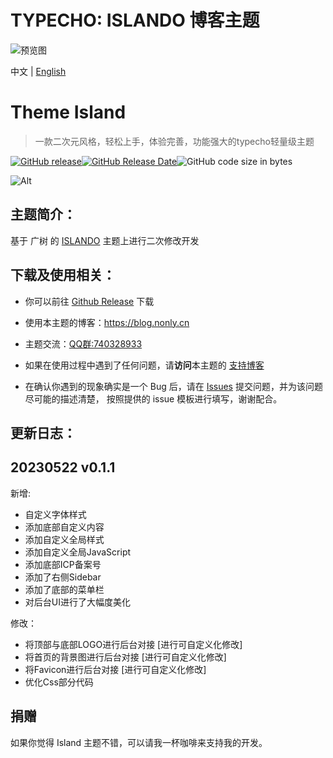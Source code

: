 ﻿TYPECHO: ISLANDO 博客主题
===

![预览图](https://images.gitee.com/uploads/images/2018/0711/184308_577173c1_1258290.jpeg "ISLAND_SAMPLE.jpg")

中文 | [English](README-en.md)

<h1 align="left">Theme Island </h1>

> 一款二次元风格，轻松上手，体验完善，功能强大的typecho轻量级主题

[![GitHub release](https://img.shields.io/github/v/release/Inon1y/Island.svg?style=for-the-badge&logo=appveyor)](https://github.com/Inon1y/Island/releases/latest)[![GitHub Release Date](https://img.shields.io/github/release-date/Inon1y/Island?style=for-the-badge&logo=appveyor)](https://github.com/Inon1y/Island/releases)![GitHub code size in bytes](https://img.shields.io/github/languages/code-size/Inon1y/Island?style=for-the-badge&logo=appveyor)

![Alt](https://repobeats.axiom.co/api/embed/7a435662688447891fadc6fdfc7d28e58af8cbbf.svg "Repobeats analytics image")

## 主题简介：

基于 广树 的 [ISLANDO](https://www.wikimoe.com/?post=164) 主题上进行二次修改开发

## 下载及使用相关：

- 你可以前往 [Github Release](https://github.com/Inon1y/Island/releases/latest) 下载

- 使用本主题的博客：https://blog.nonly.cn

- 主题交流：[QQ群:740328933](http://qm.qq.com/cgi-bin/qm/qr?_wv=1027&k=5PwThDNZPcUkYu-t1Ltk735AgIUn7Pf2&authKey=WiVtQ%2BB6uPURqupbfpHkbf0hk2AbffVokTQsz%2Flt4KN7zSq8MI9ydR9VtPzpzJwd&noverify=0&group_code=740328933)

- 如果在使用过程中遇到了任何问题，请**访问**本主题的 [支持博客](https://blog.nonly.cn/island.html) 

- 在确认你遇到的现象确实是一个 Bug 后，请在 [Issues](https://github.com/Inon1y/Island/issues/new/choose) 提交问题，并为该问题尽可能的描述清楚，
按照提供的 issue 模板进行填写，谢谢配合。

## 更新日志：

## 20230522 v0.1.1

新增:
+ 自定义字体样式
+ 添加底部自定义内容
+ 添加自定义全局样式
+ 添加自定义全局JavaScript
+ 添加底部ICP备案号
+ 添加了右侧Sidebar
+ 添加了底部的菜单栏
+ 对后台UI进行了大幅度美化

修改：
* 将顶部与底部LOGO进行后台对接 [进行可自定义化修改]
* 将首页的背景图进行后台对接 [进行可自定义化修改]
* 将Favicon进行后台对接 [进行可自定义化修改]
* 优化Css部分代码

## 捐赠
如果你觉得 Island 主题不错，可以请我一杯咖啡来支持我的开发。
